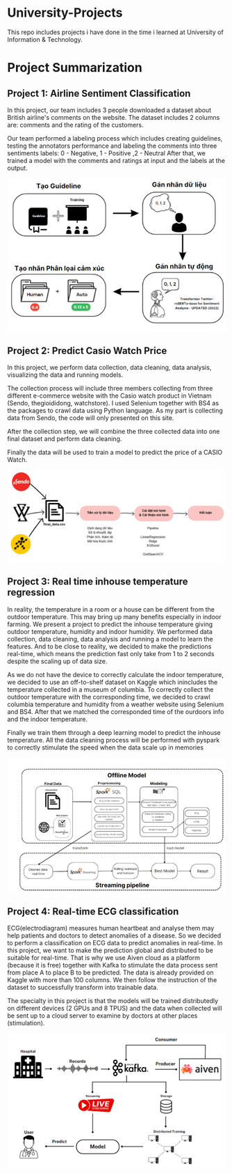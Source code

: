 # University-Projects
This repo includes projects i have done in the time i learned at University of Information &amp; Technology.
# Project Summarization
## Project 1: Airline Sentiment Classification
In this project, our team includes 3 people downloaded a dataset about British airline's comments on the website. The dataset includes 2 columns are: comments and the rating of the customers.

Our team performed a labeling process which includes creating guidelines, testing the annotators performance and labeling the comments into three sentiments labels: 0 - Negative, 1 - Positive ,2 - Neutral
After that, we trained a model with the comments and ratings at input and the labels at the output.

![alt text](https://github.com/plctrung26/University-Projects/blob/main/images/project1.png?raw=true)

## Project 2: Predict Casio Watch Price
In this project, we perform data collection, data cleaning, data analysis, visualizing the data and running models.

The collection process will include three members collecting from three different e-commerce website with the Casio watch product in Vietnam (Sendo, thegioididong, watchstore). I used Selenium together with BS4 as the packages to crawl data using Python language. As my part is collecting data from Sendo, the code will only presented on this site. 

After the collection step, we will combine the three collected data into one final dataset and perform data cleaning.

Finally the data will be used to train a model to predict the price of a CASIO Watch.

![alt text](https://github.com/plctrung26/University-Projects/blob/main/images/project2.png?raw=true)

## Project 3: Real time inhouse temperature regression
In reality, the temperature in a room or a house can be different from the outdoor temperature. This may bring up many benefits especially in indoor farming. We present a project to predict the inhouse temperature giving outdoor temperature, humidity and indoor humidity. We performed data collection, data cleaning, data analysis and running a model to learn the features. And to be close to reality, we decided to make the predictions real-time, which means the prediction fast only take from 1 to 2 seconds despite the scaling up of data size.

As we do not have the device to correctly calculate the indoor temperature, we decided to use an off-to-shelf dataset on Kaggle which inincludes the temperature collected in a museum of columbia. To correctly collect the outdoor temperature with the corresponding time, we decided to crawl columbia temperature and humidity from a weather website using Selenium and BS4. After that we matched the corresponded time of the ourdoors info and the indoor temperature.

Finally we train them through a deep learning model to predict the inhouse temperature. All the data cleaning process will be performed with pyspark to correctly stimulate the speed when the data scale up in memories

![alt text](https://github.com/plctrung26/University-Projects/blob/main/images/project3.png?raw=true)

## Project 4: Real-time ECG classification
ECG(electrodiagram) measures human heartbeat and analyse them may help patients and doctors to detect anomalies of a disease. So we decided to perform a classification on ECG data to predict anomalies in real-time. In this project, we want to make the prediction global and distributed to be suitable for real-time. That is why we use Aiven cloud as a platform (because it is free) together with Kafka to stimulate the data process sent from place A to place B to be predicted. The data is already provided on Kaggle with more than 100 columns. We then follow the instruction of the dataset to successfully transform into trainable data.

The specialty in this project is that the models will be trained distributedly on different devices (2 GPUs and 8 TPUS) and the data when collected will be sent up to a cloud server to examine by doctors at other places (stimulation).

![alt text](https://github.com/plctrung26/University-Projects/blob/main/images/project4.png?raw=true)
